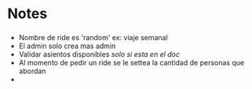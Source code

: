 # Notes #
###
- Nombre de ride es 'random' ex: viaje semanal
- El admin solo crea mas admin
- Validar asientos disponibles *solo si esta en el doc*
- Al momento de pedir un ride se le settea la cantidad de personas que abordan
- 
###